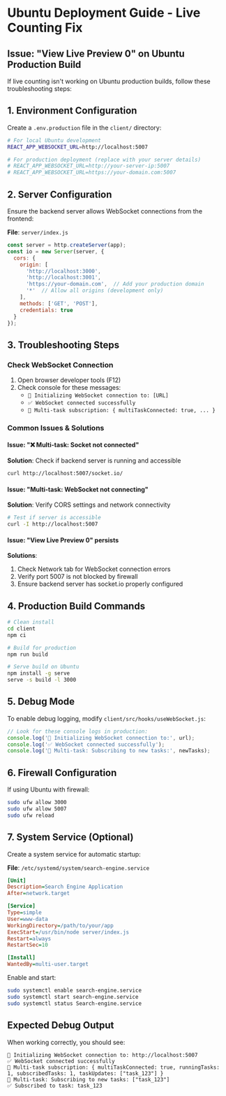 # Ubuntu Deployment Guide - Live Counting Fix

## Issue: "View Live Preview 0" on Ubuntu Production Build

If live counting isn't working on Ubuntu production builds, follow these troubleshooting steps:

## 1. Environment Configuration

Create a `.env.production` file in the `client/` directory:

```bash
# For local Ubuntu development
REACT_APP_WEBSOCKET_URL=http://localhost:5007

# For production deployment (replace with your server details)
# REACT_APP_WEBSOCKET_URL=http://your-server-ip:5007
# REACT_APP_WEBSOCKET_URL=https://your-domain.com:5007
```

## 2. Server Configuration

Ensure the backend server allows WebSocket connections from the frontend:

**File**: `server/index.js`
```javascript
const server = http.createServer(app);
const io = new Server(server, {
  cors: {
    origin: [
      'http://localhost:3000',
      'http://localhost:3001',
      'https://your-domain.com',  // Add your production domain
      '*'  // Allow all origins (development only)
    ],
    methods: ['GET', 'POST'],
    credentials: true
  }
});
```

## 3. Troubleshooting Steps

### Check WebSocket Connection
1. Open browser developer tools (F12)
2. Check console for these messages:
   - `🔌 Initializing WebSocket connection to: [URL]`
   - `✅ WebSocket connected successfully`
   - `📡 Multi-task subscription: { multiTaskConnected: true, ... }`

### Common Issues & Solutions

#### Issue: "❌ Multi-task: Socket not connected"
**Solution**: Check if backend server is running and accessible
```bash
curl http://localhost:5007/socket.io/
```

#### Issue: "Multi-task: WebSocket not connecting"
**Solution**: Verify CORS settings and network connectivity
```bash
# Test if server is accessible
curl -I http://localhost:5007
```

#### Issue: "View Live Preview 0" persists
**Solutions**:
1. Check Network tab for WebSocket connection errors
2. Verify port 5007 is not blocked by firewall
3. Ensure backend server has socket.io properly configured

## 4. Production Build Commands

```bash
# Clean install
cd client
npm ci

# Build for production
npm run build

# Serve build on Ubuntu
npm install -g serve
serve -s build -l 3000
```

## 5. Debug Mode

To enable debug logging, modify `client/src/hooks/useWebSocket.js`:

```javascript
// Look for these console logs in production:
console.log('🔌 Initializing WebSocket connection to:', url);
console.log('✅ WebSocket connected successfully');
console.log('🔄 Multi-task: Subscribing to new tasks:', newTasks);
```

## 6. Firewall Configuration

If using Ubuntu with firewall:
```bash
sudo ufw allow 3000
sudo ufw allow 5007
sudo ufw reload
```

## 7. System Service (Optional)

Create a system service for automatic startup:

**File**: `/etc/systemd/system/search-engine.service`
```ini
[Unit]
Description=Search Engine Application
After=network.target

[Service]
Type=simple
User=www-data
WorkingDirectory=/path/to/your/app
ExecStart=/usr/bin/node server/index.js
Restart=always
RestartSec=10

[Install]
WantedBy=multi-user.target
```

Enable and start:
```bash
sudo systemctl enable search-engine.service
sudo systemctl start search-engine.service
sudo systemctl status Search-engine.service
```

## Expected Debug Output

When working correctly, you should see:
```
🔌 Initializing WebSocket connection to: http://localhost:5007
✅ WebSocket connected successfully
📡 Multi-task subscription: { multiTaskConnected: true, runningTasks: 1, subscribedTasks: 1, taskUpdates: ["task_123"] }
🔄 Multi-task: Subscribing to new tasks: ["task_123"]
✅ Subscribed to task: task_123
```
